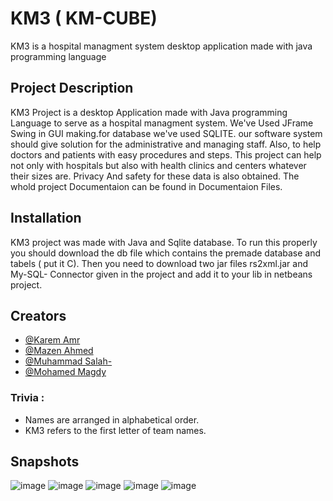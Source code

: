 
# KM3 ( KM-CUBE) 

KM3 is a hospital managment system desktop application made with java programming language

## Project Description
KM3 Project is a desktop Application made with Java programming Language to serve as a hospital managment system. We've Used JFrame Swing in GUI making.for database we've used SQLITE. our software system should give solution for the administrative and managing staff. Also, to help doctors and patients with easy procedures and steps. This project can help not only with hospitals but also with health clinics and centers whatever their sizes are. Privacy And safety for these data is also obtained. The whold project Documentaion can be found in Documentaion Files.
## Installation
KM3 project was made with Java and Sqlite database. To run this properly you should download the db file which contains the premade database and tabels ( put it C). Then you need to download two jar files rs2xml.jar and My-SQL- Connector given in the project and add it to your lib in netbeans project.

## Creators

- [@Karem Amr](https://www.github.com/silentmug)
- [@Mazen Ahmed](https://www.github.com/Mazen20021)
- [@Muhammad Salah-](https://www.github.com/MuhammadSalah-MS)
- [@Mohamed Magdy](https://www.github.com/mohamedmagdyali-lab)

### Trivia : 
- Names are arranged in alphabetical order.
- KM3 refers to the first letter of team names.

## Snapshots
![image](https://user-images.githubusercontent.com/67175615/236689557-451f2276-a3f0-406f-99cf-a0e22f3531b1.png)
![image](https://user-images.githubusercontent.com/67175615/236689602-472d3d0b-cd5f-428e-9e20-2ef9616bf5c8.png)
![image](https://user-images.githubusercontent.com/67175615/236689607-b51e165d-3524-48cf-929c-606effe4ed13.png)
![image](https://user-images.githubusercontent.com/67175615/236689685-3a163871-c6b6-4995-ad95-b71cead829c5.png)
![image](https://user-images.githubusercontent.com/67175615/236689619-34932109-a9de-43a7-9409-5f04dd4e3e9c.png)
